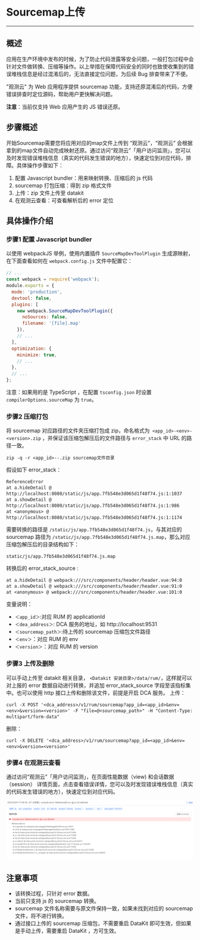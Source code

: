 # Sourcemap上传
---

## 概述

应用在生产环境中发布的时候，为了防止代码泄露等安全问题，一般打包过程中会针对文件做转换、压缩等操作。以上举措在保障代码安全的同时也致使收集到的错误堆栈信息是经过混淆后的，无法直接定位问题，为后续 Bug 排查带来了不便。

"观测云" 为 Web 应用程序提供 sourcemap 功能，支持还原混淆后的代码，方便错误排查时定位源码，帮助用户更快解决问题。

**注意**：当前仅支持 Web 应用产生的 JS 错误还原。

## 步骤概述

开始Sourcemap需要您将应用对应的map文件上传到 “观测云”，“观测云” 会根据拿到的map文件自动完成映射还原。通过访问“观测云”「用户访问监测」，您可以及时发现错误堆栈信息（真实的代码发生错误的地方），快速定位到对应代码，排障。具体操作步骤如下：

1. 配置 Javascript bundler：用来映射转换、压缩后的 js 代码
2. sourcemap 打包压缩：得到 zip 格式文件
3. 上传：zip 文件上传至 datakit
4. 在观测云查看：可查看解析后的 error 定位

## 具体操作介绍

### 步骤1 配置 Javascript bundler

以使用 webpackJS 举例，使用内置插件 `SourceMapDevToolPlugin` 生成源映射，在下面查看如何在 `webpack.config.js` 文件中配置它：

```javascript
// ...
const webpack = require('webpack');
module.exports = {
  mode: 'production',
  devtool: false,
  plugins: [
    new webpack.SourceMapDevToolPlugin({
      noSources: false,
      filename: '[file].map'
    }),
    // ...
  ],
  optimization: {
    minimize: true,
    // ...
  },
  // ...
};

```

注意：如果用的是 TypeScript ，在配置 `tsconfig.json` 时设置 `compilerOptions.sourceMap` 为 `true`。

### **步骤2 压缩打包**


将 sourcemap 对应路径的文件夹压缩打包成 zip，命名格式为` <app_id>-<env>-<version>.zip` ，并保证该压缩包解压后的文件路径与 `error_stack` 中 URL 的路径一致。

```shell
zip -q -r <app_id>--.zip sourcemap文件目录
```

假设如下 error_stack：

```shell
ReferenceError
at a.hideDetail @ http://localhost:8080/static/js/app.7fb548e3d065d1f48f74.js:1:1037
at a.showDetail @ http://localhost:8080/static/js/app.7fb548e3d065d1f48f74.js:1:986
at <anonymous> @ http://localhost:8080/static/js/app.7fb548e3d065d1f48f74.js:1:1174
```

需要转换的路径是 `/static/js/app.7fb548e3d065d1f48f74.js`，与其对应的 sourcemap 路径为 `/static/js/app.7fb548e3d065d1f48f74.js.map`，那么对应压缩包解压后的目录结构如下：

```shell
static/js/app.7fb548e3d065d1f48f74.js.map
```

转换后的 error_stack_source :

```shell
at a.hideDetail @ webpack:///src/components/header/header.vue:94:0
at a.showDetail @ webpack:///src/components/header/header.vue:91:0
at <anonymous> @ webpack:///src/components/header/header.vue:101:0
```

变量说明：

- `＜app_id＞`:对应 RUM 的 applicationId
- `＜dea_address＞`: DCA 服务的地址，如 http://localhost:9531
- `＜sourcemap_path＞`:待上传的 sourcemap 压缩包文件路径
- `＜env＞`：对应 RUM 的 env
- `＜version＞`：对应 RUM 的 version

### **步骤3 上传及删除**

可以手动上传至 datakit 相关目录， `<Datakit 安装目录>/data/rum/`，这样就可以对上报的 error 数据自动进行转换，并追加 error_stack_source 字段至该指标集中。也可以使用 http 接口上传和删除该文件，前提是开启 DCA 服务。
上传：

```shell
curl -X POST '<dca_address>/v1/rum/sourcemap?app_id=<app_id>&env=<env>&version=<version>' -F "file=@<sourcemap_path>" -H "Content-Type: multipart/form-data"
```

删除：

```shell
curl -X DELETE '<dca_address>/v1/rum/sourcemap?app_id=<app_id>&env=<env>&version=<version>'
```

### **步骤4 在观测云查看**

通过访问“观测云”「用户访问监测」，在页面性能数据（view) 和会话数据（session） 详情页面，点击查看错误详情，您可以及时发现错误堆栈信息（真实的代码发生错误的地方），快速定位到对应代码。

![](img/image.png)

## 注意事项

- 该转换过程，只针对 error 数据。
- 当前只支持 js 的 sourcemap 转换。
- sourcemap 文件名称需要与原文件保持一致，如果未找到对应的 sourcemap 文件，将不进行转换。
- 通过接口上传的 sourcemap 压缩包，不需要重启 DataKit 即可生效，但如果是手动上传，需要重启 DataKit ，方可生效。
